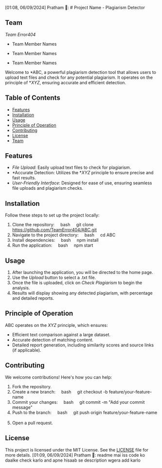 [01:08, 06/09/2024] Pratham 🗿: # Project Name - Plagiarism Detector

## Team

*Team Error404*

* Team Member Names

* Team Member Names

* Team Member Names

Welcome to *ABC, a powerful plagiarism detection tool that allows users to upload text files and check for any potential plagiarism. It operates on the principle of **XYZ*, ensuring accurate and efficient detection.

## Table of Contents
* [Features](#features)
* [Installation](#installation)
* [Usage](#usage)
* [Principle of Operation](#principle-of-operation)
* [Contributing](#contributing)
* [License](#license)
* [Team](#team)

## Features
* *File Upload*: Easily upload text files to check for plagiarism.
* *Accurate Detection: Utilizes the **XYZ* principle to ensure precise and fast results.
* *User-Friendly Interface*: Designed for ease of use, ensuring seamless file uploads and plagiarism checks.

## Installation

Follow these steps to set up the project locally:

1. Clone the repository:
    bash
    git clone https://github.com/TeamError404/ABC.git
    
2. Navigate to the project directory:
    bash
    cd ABC
    
3. Install dependencies:
    bash
    npm install
    
4. Run the application:
    bash
    npm start
    

## Usage

1. After launching the application, you will be directed to the home page.
2. Use the *Upload* button to select a .txt file.
3. Once the file is uploaded, click on *Check Plagiarism* to begin the analysis.
4. Results will display showing any detected plagiarism, with percentage and detailed reports.

## Principle of Operation

ABC operates on the *XYZ* principle, which ensures:
* Efficient text comparison against a large dataset.
* Accurate detection of matching content.
* Detailed report generation, including similarity scores and source links (if applicable).

## Contributing

We welcome contributions! Here's how you can help:

1. Fork the repository.
2. Create a new branch:
    bash
    git checkout -b feature/your-feature-name
    
3. Commit your changes:
    bash
    git commit -m "Add your commit message"
    
4. Push to the branch:
    bash
    git push origin feature/your-feature-name
    
5. Open a pull request.

## License

This project is licensed under the MIT License. See the [LICENSE](LICENSE) file for more details.
[01:09, 06/09/2024] Pratham 🗿: readme mai iss code ko daalke check karlo and apne hisaab se description wgera add karlo
 
 
